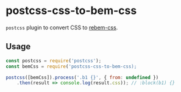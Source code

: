 # postcss-css-to-bem-css

`postcss` plugin to convert CSS to [rebem-css](https://www.npmjs.com/package/rebem-css).

## Usage

```js
const postcss = require('postcss');
const bemCss = require('postcss-css-to-bem-css);

postcss([bemCss]).process('.b1 {}', { from: undefined })
    .then(result => console.log(result.css)); // :block(b1) {}
```
